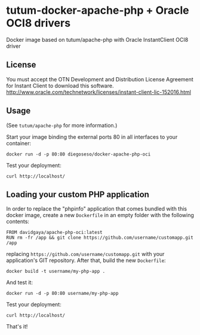 tutum-docker-apache-php + Oracle OCI8 drivers
=============================================

Docker image based on tutum/apache-php with Oracle InstantClient OCI8
driver

License
-------

You must accept the OTN Development and Distribution License Agreement
for Instant Client to download this software.
<http://www.oracle.com/technetwork/licenses/instant-client-lic-152016.html>

Usage
-----

(See `tutum/apache-php` for more information.)

Start your image binding the external ports 80 in all interfaces to your
container:

    docker run -d -p 80:80 diegoseso/docker-apache-php-oci

Test your deployment:

    curl http://localhost/

Loading your custom PHP application
-----------------------------------

In order to replace the "phpinfo" application that comes bundled
with this docker image,
create a new `Dockerfile` in an empty folder with the following
contents:

    FROM davidgaya/apache-php-oci:latest
    RUN rm -fr /app && git clone https://github.com/username/customapp.git /app

replacing `https://github.com/username/customapp.git` with your
application's GIT repository.
After that, build the new `Dockerfile`:

    docker build -t username/my-php-app .

And test it:

    docker run -d -p 80:80 username/my-php-app

Test your deployment:

    curl http://localhost/

That's it!
